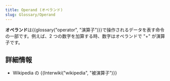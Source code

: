 ```yaml
---
title: Operand (オペランド)
slug: Glossary/Operand
---
```

**オペランド**は{{glossary("operator", "演算子")}}で操作されるデータを表す命令の一部です。例えば、2 つの数字を加算する時、数字はオペランドで "+" が演算子です。

## 詳細情報

- Wikipedia の {{Interwiki("wikipedia", "被演算子")}}
